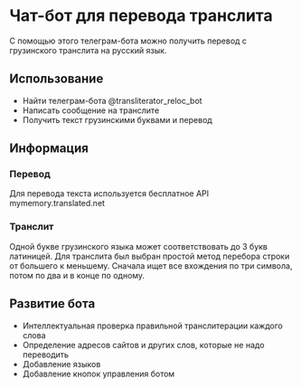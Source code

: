 # Чат-бот для перевода транслита
С помощью этого телеграм-бота можно получить перевод с грузинского транслита на русский язык.

## Использование
- Найти телеграм-бота @transliterator_reloc_bot
- Написать сообщение на транслите
- Получить текст грузинскими буквами и перевод

## Информация

### Перевод
Для перевода текста используется бесплатное API mymemory.translated.net

### Транслит
Одной букве грузинского языка может соответствовать до 3 букв латиницей.
Для транслита был выбран простой метод перебора строки от большего к меньшему.
Сначала ищет все вхождения по три символа, потом по два и в конце по одному.

## Развитие бота
- Интеллектуальная проверка правильной транслитерации каждого слова
- Определение адресов сайтов и других слов, которые не надо переводить
- Добавление языков
- Добавление кнопок управления ботом